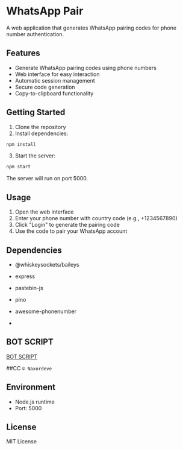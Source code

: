 
# WhatsApp Pair

A web application that generates WhatsApp pairing codes for phone number authentication.

## Features

- Generate WhatsApp pairing codes using phone numbers
- Web interface for easy interaction
- Automatic session management
- Secure code generation
- Copy-to-clipboard functionality

## Getting Started

1. Clone the repository
2. Install dependencies:
```bash
npm install
```
3. Start the server:
```bash
npm start
```
The server will run on port 5000.

## Usage

1. Open the web interface
2. Enter your phone number with country code (e.g., +1234567890)
3. Click "Login" to generate the pairing code
4. Use the code to pair your WhatsApp account

## Dependencies

- @whiskeysockets/baileys
- express
- pastebin-js
- pino
- awesome-phonenumber

- 
## BOT SCRIPT
[BOT SCRIPT](https://github.com/naxordeve/whatsapp-bot)

##CC
```© Naxordeve```

## Environment

- Node.js runtime
- Port: 5000

## License

MIT License
